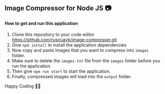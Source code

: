 ## Image Compressor for Node JS :camera:

#### How to get and run this application
1. Clone this repository to your code editor <https://github.com/rusiruavb/image-compresser.git>
2. Give `npm install` to install the application dependencies
3. Now copy and paste images that you want to compress into `images` folder.
4. Make sure to delete the `images.txt` file from the `images` folder before you run the application.
5. Then give `npm run start` to start the application.
6. Finally, compressed images will load into the `output` folder.

Happy Coding :rocket::wink:
